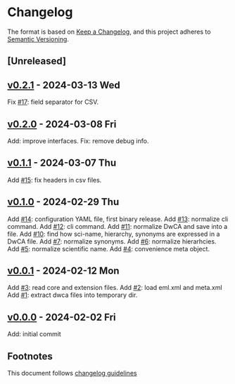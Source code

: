 # Changelog

The format is based on [Keep a Changelog](https://keepachangelog.com/en/1.0.0/),
and this project adheres to [Semantic Versioning](https://semver.org/spec/v2.0.0.html).

## [Unreleased]

## [v0.2.1] - 2024-03-13 Wed

Fix [#17]: field separator for CSV. 

## [v0.2.0] - 2024-03-08 Fri

Add: improve interfaces.
Fix: remove debug info.

## [v0.1.1] - 2024-03-07 Thu

Add [#15]: fix headers in csv files.

## [v0.1.0] - 2024-02-29 Thu

Add [#14]: configuration YAML file, first binary release.
Add [#13]: normalize cli command.
Add [#12]: cli command.
Add [#11]: normalize DwCA and save into a file.
Add [#10]: find how sci-name, hierarchy, synonyms are expressed in a DwCA file.
Add [#7]: normalize synonyms.
Add [#6]: normalize hierarhcies.
Add [#5]: normalize scientific name.
Add [#4]: convenience meta object.

## [v0.0.1] - 2024-02-12 Mon

Add [#3]: read core and extension files.
Add [#2]: load eml.xml and meta.xml
Add [#1]: extract dwca files into temporary dir.

## [v0.0.0] - 2024-02-02 Fri

Add: initial commit

## Footnotes

This document follows [changelog guidelines]

[v0.2.1]: https://github.com/gnames/dwca/compare/v0.2.0...v0.2.1
[v0.2.0]: https://github.com/gnames/dwca/compare/v0.1.1...v0.2.0
[v0.1.1]: https://github.com/gnames/dwca/compare/v0.1.0...v0.1.1
[v0.1.0]: https://github.com/gnames/dwca/compare/v0.0.1...v0.1.0
[v0.0.1]: https://github.com/gnames/dwca/compare/v0.0.0...v0.0.1
[v0.0.0]: https://github.com/gnames/dwca/tree/v0.0.0

[#30]: https://github.com/gnames/dwca/issues/30
[#29]: https://github.com/gnames/dwca/issues/29
[#28]: https://github.com/gnames/dwca/issues/28
[#27]: https://github.com/gnames/dwca/issues/27
[#26]: https://github.com/gnames/dwca/issues/26
[#25]: https://github.com/gnames/dwca/issues/25
[#24]: https://github.com/gnames/dwca/issues/24
[#23]: https://github.com/gnames/dwca/issues/23
[#22]: https://github.com/gnames/dwca/issues/22
[#21]: https://github.com/gnames/dwca/issues/21
[#20]: https://github.com/gnames/dwca/issues/20
[#19]: https://github.com/gnames/dwca/issues/19
[#18]: https://github.com/gnames/dwca/issues/18
[#17]: https://github.com/gnames/dwca/issues/17
[#16]: https://github.com/gnames/dwca/issues/16
[#15]: https://github.com/gnames/dwca/issues/15
[#14]: https://github.com/gnames/dwca/issues/14
[#13]: https://github.com/gnames/dwca/issues/13
[#12]: https://github.com/gnames/dwca/issues/12
[#11]: https://github.com/gnames/dwca/issues/11
[#10]: https://github.com/gnames/dwca/issues/10
[#9]: https://github.com/gnames/dwca/issues/9
[#8]: https://github.com/gnames/dwca/issues/8
[#7]: https://github.com/gnames/dwca/issues/7
[#6]: https://github.com/gnames/dwca/issues/6
[#5]: https://github.com/gnames/dwca/issues/5
[#4]: https://github.com/gnames/dwca/issues/4
[#3]: https://github.com/gnames/dwca/issues/3
[#2]: https://github.com/gnames/dwca/issues/2
[#1]: https://github.com/gnames/dwca/issues/1

[changelog guidelines]: https://keepachangelog.com/en/1.0.0/
